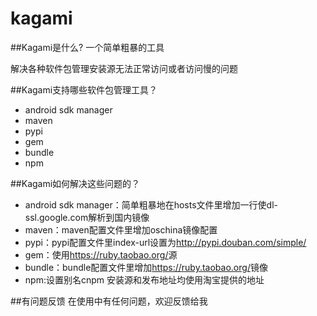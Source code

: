 # kagami

##Kagami是什么?
一个简单粗暴的工具

解决各种软件包管理安装源无法正常访问或者访问慢的问题

##Kagami支持哪些软件包管理工具？

* android sdk manager
* maven
* pypi
* gem
* bundle
* npm

##Kagami如何解决这些问题的？

* android sdk manager：简单粗暴地在hosts文件里增加一行使dl-ssl.google.com解析到国内镜像
* maven：maven配置文件里增加oschina镜像配置
* pypi：pypi配置文件里index-url设置为<http://pypi.douban.com/simple/>
* gem：使用<https://ruby.taobao.org/>源
* bundle：bundle配置文件里增加<https://ruby.taobao.org/>镜像
* npm:设置别名cnpm 安装源和发布地址均使用淘宝提供的地址

##有问题反馈
在使用中有任何问题，欢迎反馈给我

